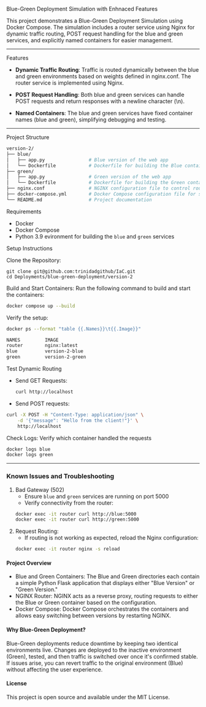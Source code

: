 Blue-Green Deployment Simulation with Enhnaced Features

This project demonstrates a Blue-Green Deployment Simulation using Docker Compose. The simulation includes a router service using Nginx for dynamic traffic routing, POST request handling for the blue and green services, and explicitly named containers for easier management.

---
Features

- **Dynamic Traffic Routing**: Traffic is routed dynamically between the blue and green environments based on weights defined in nginx.conf.  The router service is implemented using Nginx.

- **POST Request Handling**: Both blue and green services can handle POST requests and return responses with a newline character (\n).

- **Named Containers**: The blue and green services have fixed container names (blue and green), simplifying debugging and testing.

---

Project Structure

```bash
version-2/
├── blue/
│   ├── app.py                # Blue version of the web app
│   └── Dockerfile            # Dockerfile for building the Blue container
├── green/
│   ├── app.py                # Green version of the web app
│   └── Dockerfile            # Dockerfile for building the Green container
├── nginx.conf                # NGINX configuration file to control routing
├── docker-compose.yml        # Docker Compose configuration file for setting up the environment
└── README.md                 # Project documentation
```

Requirements

- Docker
- Docker Compose
- Python 3.9 evironment for building the `blue` and `green` services

Setup Instructions

Clone the Repository:
```
git clone git@github.com:trinidadgithub/IaC.git
cd Deployments/blue-green-deployment/version-2
```
Build and Start Containers: Run the following command to build and start the containers:
```bash
docker compose up --build
````
Verify the setup:
```bash
docker ps --format "table {{.Names}}\t{{.Image}}"

NAMES         IMAGE
router        nginx:latest
blue          version-2-blue
green         version-2-green
```

Test Dynamic Routing

- Send GET Requests:
  ```bash
  curl http://localhost
  ```

- Send POST requests:
```bash
curl -X POST -H "Content-Type: application/json" \
    -d '{"message": "Hello from the client!"}' \
    http://localhost
```

Check Logs: Verify which container handled the requests

```bash
docker logs blue
docker logs green
```
---
### Known Issues and Troubleshooting
1. Bad Gateway (502)
   - Ensure `blue` and `green` services are running on port 5000
   - Verify connectivity from the router:
    ```bash
    docker exec -it router curl http://blue:5000
    docker exec -it router curl http://green:5000
    ```
2. Request Routing:
   - If routing is not working as expected, reload the Nginx configuration:
    ```bash
    docker exec -it router nginx -s reload
    ```



#### Project Overview

- Blue and Green Containers: The Blue and Green directories each contain a simple Python Flask application that displays either "Blue Version" or "Green Version."
- NGINX Router: NGINX acts as a reverse proxy, routing requests to either the Blue or Green container based on the configuration.
- Docker Compose: Docker Compose orchestrates the containers and allows easy switching between versions by restarting NGINX.

#### Why Blue-Green Deployment?

Blue-Green deployments reduce downtime by keeping two identical environments live. Changes are deployed to the inactive environment (Green), tested, and then traffic is switched over once it's confirmed stable. If issues arise, you can revert traffic to the original environment (Blue) without affecting the user experience.

#### License

This project is open source and available under the MIT License.
